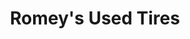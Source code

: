 ---
title: "Romey's Used Tires"
url: /indianapolis/romeys-used-tires-north-sherman-drive/
shop: Reifen
---
